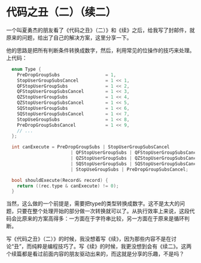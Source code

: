 代码之丑（二）（续二）
===

一个叫夏勇杰的朋友看了《代码之丑》（二）》和《续》之后，给我写了封邮件，就原来的问题，给出了自己的解决方案，这里分享一下。

他的思路是把所有判断条件转换成数字，然后，利用常见的位操作的技巧来处理。上代码：
```c++
  enum Type {
    PreDropGroupSubs                 = 1,
    StopUserGroupSubsCancel          = 1 << 1,
    QFStopUserGroupSubs              = 1 << 2,
    QFStopUserGroupSubsCancel        = 1 << 3,
    QZStopUserGroupSubs              = 1 << 4,
    QZStopUserGroupSubsCancel        = 1 << 5,
    SQStopUserGroupSubs              = 1 << 6,
    SQStopUserGroupSubsCancel        = 1 << 7,
    StopUseGroupSubs                 = 1 << 8,
    PreDropGroupSubsCancel           = 1 << 9,  
    // ...
  };

  int canExecute = PreDropGroupSubs | StopUserGroupSubsCancel
                        | QFStopUserGroupSubs | QFStopUserGroupSubsCancel
                        | QZStopUserGroupSubs | QZStopUserGroupSubsCancel
                        | SQStopUserGroupSubs | SQStopUserGroupSubsCancel
                        | StopUseGroupSubs | PreDropGroupSubsCancel;

  bool shouldExecute(Record& record) {
    return ((rec.type & canExecute) != 0);
  }
```

当然，这么做的一个前提是，需要把type的类型转换成数字。这不是太大的问题，只要在整个处理开始的部分做一次转换就可以了。从执行效率上来说，这段代码会比原来的方案高得多：一方面在于字符串比较，另一方面在于原来是循环判断。

写《代码之丑》（二）》的时候，我没想着写《续》，因为那些内容不是在讨论“丑”，而纯粹是编程技巧了。写《续》的时候，我更没想到会有《续二》。这两个续篇都是看过前面内容的朋友驱动出来的，而这就是分享的乐趣，不是吗？